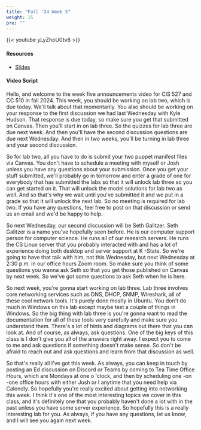 ```yaml
---
title: "Fall '24 Week 5"
weight: 15
pre: ""
---
```


{{< youtube yLyZhoU0tv8 >}}

#### Resources

* <a href="slides" target="_blank">Slides</a>

#### Video Script

Hello, and welcome to the week five announcements video for CIS 527 and CC 510 in fall 2024. This week, you should be working on lab two, which is due today. We'll talk about that momentarily. You also should be working on your response to the first discussion we had last Wednesday with Kyle Hudson. That response is due today, so make sure you get that submitted on Canvas. Then you'll start in on lab three. So the quizzes for lab three are due next week. And then you'll have the second discussion questions are due next Wednesday. And then in two weeks, you'll be turning in lab three and your second discussion. 

So for lab two, all you have to do is submit your two puppet manifest files via Canvas. You don't have to schedule a meeting with myself or Josh unless you have any questions about your submission. Once you get your stuff submitted, we'll probably go in tomorrow and enter a grade of one for everybody that has submitted the labs so that it will unlock lab three so you can get started on it. That will unlock the model solutions for lab two as well. And so that's why we wait until you've submitted it and we put in a grade so that it will unlock the next lab. So no meeting is required for lab two. If you have any questions, feel free to post on that discussion or send us an email and we'd be happy to help. 

So next Wednesday, our second discussion will be Seth Galitzer. Seth Galitzer is a name you've hopefully seen before. He is our computer support person for computer science. He runs all of our research servers. He runs the CS Linux server that you probably interacted with and has a lot of experience doing both desktop and server support at K -State. So we're going to have that talk with him, not this Wednesday, but next Wednesday at 2:30 p.m. in our office hours Zoom room. So make sure you think of some questions you wanna ask Seth so that you get those published on Canvas by next week. So we've got some questions to ask Seth when he is here. 

So next week, you're gonna start working on lab three. Lab three involves core networking services such as DNS, DHCP, SNMP, Wireshark, all of these cool network tools. It's purely done mostly in Ubuntu. You don't do much in Windows on this lab except maybe test a couple of things in Windows. So the big thing with lab three is you're gonna want to read the documentation for all of these tools very carefully and make sure you understand them. There's a lot of hints and diagrams out there that you can look at. And of course, as always, ask questions. One of the big keys of this class is I don't give you all of the answers right away. I expect you to come to me and ask questions if something doesn't make sense. So don't be afraid to reach out and ask questions and learn from that discussion as well. 

So that's really all I've got this week. As always, you can keep in touch by posting an Ed discussion on Discord or Teams by coming to Tea Time Office Hours, which are Mondays at one o 'clock, and then by scheduling one -on -one office hours with either Josh or I anytime that you need help via Calendly. So hopefully you're really excited about getting into networking this week. I think it's one of the most interesting topics we cover in this class, and it's definitely one that you probably haven't done a lot with in the past unless you have some server experience. So hopefully this is a really interesting lab for you. As always, if you have any questions, let us know, and I will see you again next week. 
